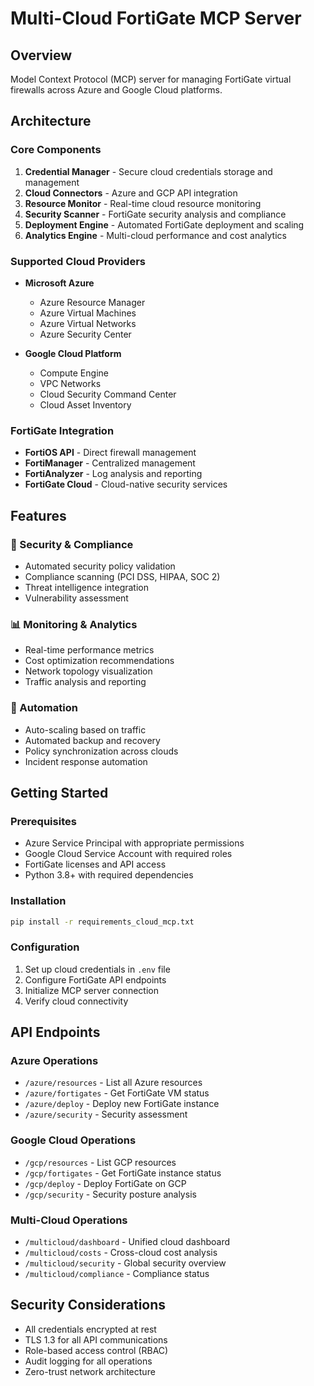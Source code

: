 # Multi-Cloud FortiGate MCP Server

## Overview
Model Context Protocol (MCP) server for managing FortiGate virtual firewalls across Azure and Google Cloud platforms.

## Architecture

### Core Components
1. **Credential Manager** - Secure cloud credentials storage and management
2. **Cloud Connectors** - Azure and GCP API integration
3. **Resource Monitor** - Real-time cloud resource monitoring
4. **Security Scanner** - FortiGate security analysis and compliance
5. **Deployment Engine** - Automated FortiGate deployment and scaling
6. **Analytics Engine** - Multi-cloud performance and cost analytics

### Supported Cloud Providers
- **Microsoft Azure**
  - Azure Resource Manager
  - Azure Virtual Machines
  - Azure Virtual Networks
  - Azure Security Center
  
- **Google Cloud Platform**
  - Compute Engine
  - VPC Networks
  - Cloud Security Command Center
  - Cloud Asset Inventory

### FortiGate Integration
- **FortiOS API** - Direct firewall management
- **FortiManager** - Centralized management
- **FortiAnalyzer** - Log analysis and reporting
- **FortiGate Cloud** - Cloud-native security services

## Features

### 🔐 Security & Compliance
- Automated security policy validation
- Compliance scanning (PCI DSS, HIPAA, SOC 2)
- Threat intelligence integration
- Vulnerability assessment

### 📊 Monitoring & Analytics
- Real-time performance metrics
- Cost optimization recommendations
- Network topology visualization
- Traffic analysis and reporting

### 🚀 Automation
- Auto-scaling based on traffic
- Automated backup and recovery
- Policy synchronization across clouds
- Incident response automation

## Getting Started

### Prerequisites
- Azure Service Principal with appropriate permissions
- Google Cloud Service Account with required roles
- FortiGate licenses and API access
- Python 3.8+ with required dependencies

### Installation
```bash
pip install -r requirements_cloud_mcp.txt
```

### Configuration
1. Set up cloud credentials in `.env` file
2. Configure FortiGate API endpoints
3. Initialize MCP server connection
4. Verify cloud connectivity

## API Endpoints

### Azure Operations
- `/azure/resources` - List all Azure resources
- `/azure/fortigates` - Get FortiGate VM status
- `/azure/deploy` - Deploy new FortiGate instance
- `/azure/security` - Security assessment

### Google Cloud Operations
- `/gcp/resources` - List GCP resources
- `/gcp/fortigates` - Get FortiGate instance status
- `/gcp/deploy` - Deploy FortiGate on GCP
- `/gcp/security` - Security posture analysis

### Multi-Cloud Operations
- `/multicloud/dashboard` - Unified cloud dashboard
- `/multicloud/costs` - Cross-cloud cost analysis
- `/multicloud/security` - Global security overview
- `/multicloud/compliance` - Compliance status

## Security Considerations
- All credentials encrypted at rest
- TLS 1.3 for all API communications
- Role-based access control (RBAC)
- Audit logging for all operations
- Zero-trust network architecture
